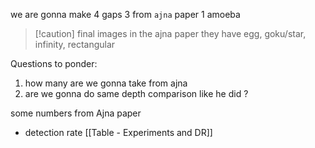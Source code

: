 we are gonna make 4 gaps 
3 from `ajna` paper 
1 amoeba

>[!caution] final images
>in the ajna paper they have egg, goku/star, infinity, rectangular 

Questions to ponder:
1. how many are we gonna take from ajna
2. are we gonna do same depth comparison like he did ? 

some numbers from Ajna paper 
- detection rate [[Table - Experiments and DR]]



